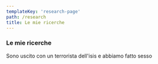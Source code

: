 ```yaml
---
templateKey: 'research-page'
path: /research
title: Le mie ricerche
---
```

### Le mie ricerche
Sono uscito con un terrorista dell'isis e abbiamo fatto sesso